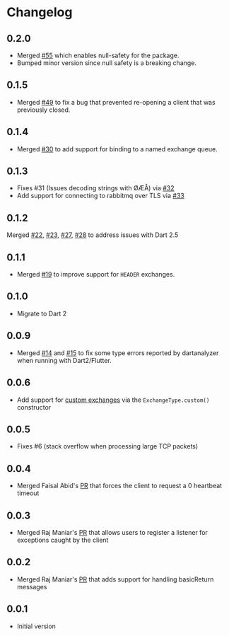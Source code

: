 # Changelog

## 0.2.0

- Merged [#55](https://github.com/achilleasa/dart_amqp/pull/55) which enables
null-safety for the package.
- Bumped minor version since null safety is a breaking change.

## 0.1.5

- Merged [#49](https://github.com/achilleasa/dart_amqp/pull/49) to fix a bug
that prevented re-opening a client that was previously closed.

## 0.1.4

- Merged [#30](https://github.com/achilleasa/dart_amqp/pull/30) to add support
for binding to a named exchange queue.

## 0.1.3

- Fixes #31 (Issues decoding strings with ØÆÅ) via [#32](https://github.com/achilleasa/dart_amqp/pull/32)
- Add support for connecting to rabbitmq over TLS via [#33](https://github.com/achilleasa/dart_amqp/pull/33)

## 0.1.2

 Merged [#22](https://github.com/achilleasa/dart_amqp/pull/22), [#23](https://github.com/achilleasa/dart_amqp/pull/23),
 [#27](https://github.com/achilleasa/dart_amqp/pull/27), [#28](https://github.com/achilleasa/dart_amqp/pull/27)
 to address issues with Dart 2.5

## 0.1.1

- Merged [#19](https://github.com/achilleasa/dart_amqp/pull/19) to improve support for `HEADER` exchanges.

## 0.1.0

- Migrate to Dart 2

## 0.0.9

- Merged [#14](https://github.com/achilleasa/dart_amqp/pull/14) and [#15](https://github.com/achilleasa/dart_amqp/pull/15)
to fix some type errors reported by dartanalyzer when running with Dart2/Flutter.

## 0.0.6

- Add support for [custom exchanges](https://github.com/achilleasa/dart_amqp/pull/7) via the `ExchangeType.custom()` constructor

## 0.0.5

- Fixes #6 (stack overflow when processing large TCP packets)

## 0.0.4

- Merged Faisal Abid's [PR](https://github.com/achilleasa/dart_amqp/pull/5) that
forces the client to request a 0 heartbeat timeout

## 0.0.3

- Merged Raj Maniar's [PR](https://github.com/achilleasa/dart_amqp/pull/3) that
allows users to register a listener for exceptions caught by the client

## 0.0.2

- Merged Raj Maniar's [PR](https://github.com/achilleasa/dart_amqp/pull/2) that adds support for handling basicReturn
messages

## 0.0.1

- Initial version
